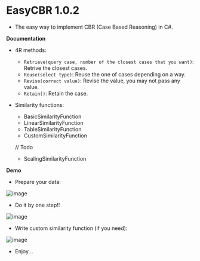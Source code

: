 # EasyCBR 1.0.2

- The easy way to implement CBR (Case Based Reasoning) in C#.

**Documentation** 
 - 4R methods:
    - `Retrieve(query case, number of the closest cases that you want)`: Retrive the closest cases.
    - `Reuse(select type)`: Reuse the one of cases depending on a way.
    - `Revise(correct value)`: Revise the value, you may not pass any value.
    - `Retain()`: Retain the case. 
 
 - Similarity functions:
   - BasicSimilarityFunction
   - LinearSimilarityFunction
   - TableSimilarityFunction
   - CustomSimilarityFunction
   
   // Todo
   - ScalingSimilarityFunction
   
  **Demo**
 
 - Prepare your data:
 
  ![image](https://user-images.githubusercontent.com/61357303/227797277-67cf14f3-87a1-4cfd-bbcd-3ac4694f4349.png)
 
 - Do it by one step!!
 
  ![image](https://user-images.githubusercontent.com/61357303/227797320-bd60009e-5235-4930-9f09-24ea897162a5.png)
 
 - Write custom similarity function (if you need):
 
  ![image](https://user-images.githubusercontent.com/61357303/227797366-9e06609e-5a11-4084-abe0-41005ae90583.png)

 - Enjoy ..  
